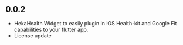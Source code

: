 ## 0.0.2

* HekaHealth Widget to easily plugin in iOS Health-kit and Google Fit capabilities to your flutter app.
* License update
